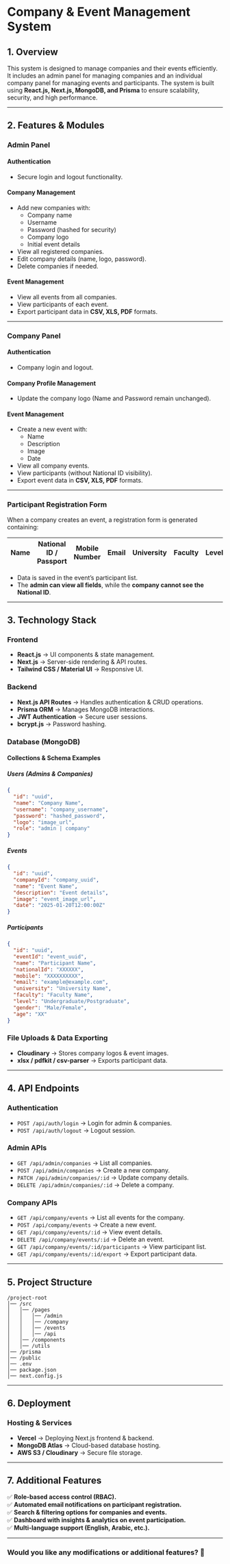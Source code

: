 # Company & Event Management System

## 1. Overview
This system is designed to manage companies and their events efficiently. It includes an admin panel for managing companies and an individual company panel for managing events and participants. The system is built using **React.js, Next.js, MongoDB, and Prisma** to ensure scalability, security, and high performance.

---
## 2. Features & Modules

### **Admin Panel**
#### **Authentication**
- Secure login and logout functionality.

#### **Company Management**
- Add new companies with:
  - Company name
  - Username
  - Password (hashed for security)
  - Company logo
  - Initial event details
- View all registered companies.
- Edit company details (name, logo, password).
- Delete companies if needed.

#### **Event Management**
- View all events from all companies.
- View participants of each event.
- Export participant data in **CSV, XLS, PDF** formats.

---
### **Company Panel**
#### **Authentication**
- Company login and logout.

#### **Company Profile Management**
- Update the company logo (Name and Password remain unchanged).

#### **Event Management**
- Create a new event with:
  - Name
  - Description
  - Image
  - Date
- View all company events.
- View participants (without National ID visibility).
- Export event data in **CSV, XLS, PDF** formats.

---
### **Participant Registration Form**
When a company creates an event, a registration form is generated containing:

| Name | National ID / Passport | Mobile Number | Email | University | Faculty | Level | Gender | Age |
|------|-----------------------|---------------|-------|------------|---------|-------|--------|-----|

- Data is saved in the event’s participant list.
- The **admin can view all fields**, while the **company cannot see the National ID**.

---
## 3. Technology Stack

### **Frontend**
- **React.js** → UI components & state management.
- **Next.js** → Server-side rendering & API routes.
- **Tailwind CSS / Material UI** → Responsive UI.

### **Backend**
- **Next.js API Routes** → Handles authentication & CRUD operations.
- **Prisma ORM** → Manages MongoDB interactions.
- **JWT Authentication** → Secure user sessions.
- **bcrypt.js** → Password hashing.

### **Database (MongoDB)**
#### **Collections & Schema Examples**
##### **Users (Admins & Companies)**
```json
{
  "id": "uuid",
  "name": "Company Name",
  "username": "company_username",
  "password": "hashed_password",
  "logo": "image_url",
  "role": "admin | company"
}
```
##### **Events**
```json
{
  "id": "uuid",
  "companyId": "company_uuid",
  "name": "Event Name",
  "description": "Event details",
  "image": "event_image_url",
  "date": "2025-01-20T12:00:00Z"
}
```
##### **Participants**
```json
{
  "id": "uuid",
  "eventId": "event_uuid",
  "name": "Participant Name",
  "nationalId": "XXXXXX",
  "mobile": "XXXXXXXXXX",
  "email": "example@example.com",
  "university": "University Name",
  "faculty": "Faculty Name",
  "level": "Undergraduate/Postgraduate",
  "gender": "Male/Female",
  "age": "XX"
}
```

### **File Uploads & Data Exporting**
- **Cloudinary** → Stores company logos & event images.
- **xlsx / pdfkit / csv-parser** → Exports participant data.

---
## 4. API Endpoints
### **Authentication**
- `POST /api/auth/login` → Login for admin & companies.
- `POST /api/auth/logout` → Logout session.

### **Admin APIs**
- `GET /api/admin/companies` → List all companies.
- `POST /api/admin/companies` → Create a new company.
- `PATCH /api/admin/companies/:id` → Update company details.
- `DELETE /api/admin/companies/:id` → Delete a company.

### **Company APIs**
- `GET /api/company/events` → List all events for the company.
- `POST /api/company/events` → Create a new event.
- `GET /api/company/events/:id` → View event details.
- `DELETE /api/company/events/:id` → Delete an event.
- `GET /api/company/events/:id/participants` → View participant list.
- `GET /api/company/events/:id/export` → Export participant data.

---
## 5. Project Structure
```
/project-root
│── /src
│   │── /pages
│   │   │── /admin
│   │   │── /company
│   │   │── /events
│   │   │── /api
│   │── /components
│   │── /utils
│── /prisma
│── /public
│── .env
│── package.json
│── next.config.js
```

---
## 6. Deployment
### **Hosting & Services**
- **Vercel** → Deploying Next.js frontend & backend.
- **MongoDB Atlas** → Cloud-based database hosting.
- **AWS S3 / Cloudinary** → Secure file storage.

---
## 7. Additional Features
✅ **Role-based access control (RBAC).**  
✅ **Automated email notifications on participant registration.**  
✅ **Search & filtering options for companies and events.**  
✅ **Dashboard with insights & analytics on event participation.**  
✅ **Multi-language support (English, Arabic, etc.).**  

---
### **Would you like any modifications or additional features?** 🚀

